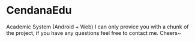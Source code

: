 # CendanaEdu
Academic System (Android + Web)
I can only provice you with a chunk of the project, if you have any questions feel free to contact me. Cheers~
